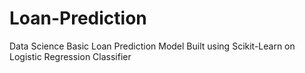 # Loan-Prediction
Data Science
Basic Loan Prediction Model Built using Scikit-Learn on Logistic Regression Classifier
